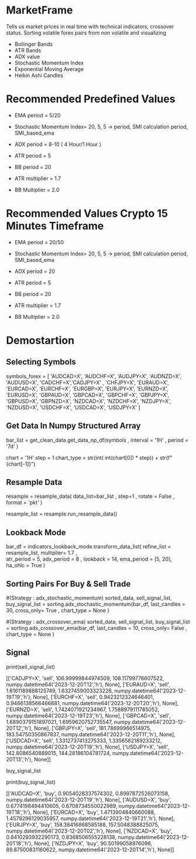 # MarketFrame
Tells us market prices in real time with technical indicators, crossover status. Sorting volatile forex pairs from non volatile and visualizing
* Bollinger Bands
* ATR Bands 
* ADX value
* Stochastic Momentum Index
* Exponential Moving Average
* Heikin Ashi Candles 

# Recommended Predefined Values

* EMA period = 5/20
  
* Stochastic Momentum Index= 20, 5, 5 -> period, SMI calculation period, SMI_based_ema
* ADX period = 8-10 ( 4 Hour/1 Hour )

* ATR period = 5 
* BB period  = 20 

* ATR multiplier = 1.7 
* BB Multiplier  = 2.0 


# Recommended Values Crypto 15 Minutes Timeframe 


* EMA period = 20/50
  
* Stochastic Momentum Index= 20, 5, 5 -> period, SMI calculation period, SMI_based_ema
* ADX period = 20 

* ATR period = 5 
* BB period  = 20 

* ATR multiplier = 1.7 
* BB Multiplier  = 2.0 



# Demostartion

## Selecting Symbols

symbols_forex = [
    'AUDCAD=X', 'AUDCHF=X', 'AUDJPY=X', 'AUDNZD=X', 'AUDUSD=X',
    'CADCHF=X','CADJPY=X' ,
    'CHFJPY=X',
    'EURAUD=X', 'EURCAD=X', 'EURCHF=X', 'EURGBP=X', 'EURJPY=X', 'EURNZD=X', 'EURUSD=X',
    'GBPAUD=X', 'GBPCAD=X', 'GBPCHF=X', 'GBPJPY=X', 'GBPUSD=X',  'GBPNZD=X',
    'NZDCAD=X', 'NZDCHF=X', 'NZDJPY=X', 'NZDUSD=X',
    'USDCHF=X', 'USDCAD=X', 'USDJPY=X'
]

## Get Data In Numpy Structured Array

bar_list = get_clean_data.get_data_np_df(symbols , interval = '1H' , period = '7d' )


chart = '1H'
step  =  1
chart_type = str(int( int(chart[0]) * step)) + str(f"{chart[-1]}")


##  Resample Data
resample = resample_data( data_list=bar_list , step=1 , rotate = False , format = 'pkt'  )

resample_list = resample.run_resample_data()

##  Lookback Mode
bar_df = indicators_lookback_mode.transform_data_list( refine_list = resample_list, multiplier= 1.7 ,\
                  atr_period = 5, adx_period = 8 , lookback = 14, ema_period = [5, 20], ha_ohlc = True )

## Sorting Pairs For Buy & Sell Trade 

#(Strategy : adx_stochastic_momentum)
sorted_data, sell_signal_list, buy_signal_list = sorting.adx_stochastic_momentum(bar_df, last_candles = 30, cross_only= True , chart_type = None )

#(Strategy : adx_crossover_ema)
sorted_data,  sell_signal_list, buy_signal_list  = sorting.adx_crossover_ema(bar_df, last_candles = 10, cross_only= False , chart_type = None )




## Signal 
print(sell_signal_list)

[['CADJPY=X',
  'sell',
  106.99999844974509,
  108.11799776607522,
  numpy.datetime64('2023-12-20T12','h'),
  None],
 ['EURAUD=X',
  'sell',
  1.6161189888125749,
  1.6327459003323226,
  numpy.datetime64('2023-12-19T19','h'),
  None],
 ['EURCHF=X',
  'sell',
  0.9423212324646401,
  0.9466138566466881,
  numpy.datetime64('2023-12-20T20','h'),
  None],
 ['EURNZD=X',
  'sell',
  1.7424071921234967,
  1.7588979111785052,
  numpy.datetime64('2023-12-19T23','h'),
  None],
 ['GBPCAD=X',
  'sell',
  1.6890379151897021,
  1.6959620752735547,
  numpy.datetime64('2023-12-20T12','h'),
  None],
 ['GBPJPY=X',
  'sell',
  181.78699966514975,
  183.54750350867837,
  numpy.datetime64('2023-12-20T11','h'),
  None],
 ['USDCAD=X',
  'sell',
  1.3312737413275333,
  1.3356562189233212,
  numpy.datetime64('2023-12-20T19','h'),
  None],
 ['USDJPY=X',
  'sell',
  142.8086540889015,
  144.28186104781724,
  numpy.datetime64('2023-12-20T13','h'),
  None]]

buy_signal_list


  
print(buy_signal_list)

[['AUDCAD=X',
  'buy',
  0.9054028337574302,
  0.8997872526073158,
  numpy.datetime64('2023-12-20T19','h'),
  None],
 ['AUDUSD=X',
  'buy',
  0.6774198494410605,
  0.6708734550022989,
  numpy.datetime64('2023-12-19T18','h'),
  None],
 ['EURCAD=X',
  'buy',
  1.4713904840660088,
  1.4579296129035957,
  numpy.datetime64('2023-12-19T21','h'),
  None],
 ['EURJPY=X',
  'buy',
  158.38416868585188,
  157.5048388825075,
  numpy.datetime64('2023-12-20T02','h'),
  None],
 ['NZDCAD=X',
  'buy',
  0.8410293932290173,
  0.8368506555228138,
  numpy.datetime64('2023-12-20T18','h'),
  None],
 ['NZDJPY=X',
  'buy',
  90.50199058976096,
  89.87500831160622,
  numpy.datetime64('2023-12-20T14','h'),
  None]]


